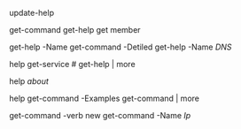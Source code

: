 update-help

get-command
get-help
get member

get-help -Name get-command -Detiled
get-help -Name _DNS_

help get-service # get-help | more

help _about_

help get-command -Examples
get-command | more

get-command -verb new
get-command -Name _Ip_
